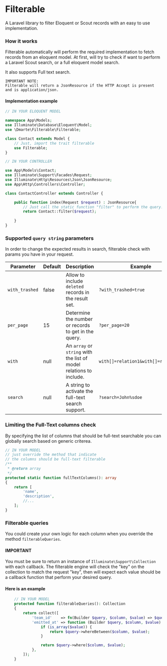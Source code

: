 # Filterable

A Laravel library to filter Eloquent or Scout records with an easy to use implementation.

### How it works

Filterable automatically will perform the required implementation to fetch records from an eloquent model. At first, will try to check if want to perform a
Laravel Scout search, or a full eloquent model search.

It also supports Full text search.

```
IMPORTANT NOTE:
Filterable will return a JsonResource if the HTTP Accept is present and is application/json.
```

#### Implementation example

```php
// IN YOUR ELOQUENT MODEL

namespace App\Models;
use Illuminate\Database\Eloquent\Model;
use \Dmarte\Filterable\Filterable;

class Contact extends Model {
    // Just, import the trait filterable
    use Filterable;
}
```

```php
// IN YOUR CONTROLLER

use App\Models\Contact;
use Illuminate\Support\Facades\Request;
use Illuminate\Http\Resources\Json\JsonResource;
use App\Http\Controllers\Controller;

class ContactController extends Controller {

    public function index(Request $request) : JsonResource{
        // Just call the static function "filter" to perform the query.
        return Contact::filter($request);
        
    }
}
```

### Supported `query string` parameters

In order to change the expected results in search, filterable check with params you have in your request.

|Parameter|Default|Description|Example|
|---|---|---|---|
|`with_trashed`|false|Allow to include `deleted` records in the result set.|`?with_trashed=true`
|`per_page`|15| Determine the number or records to get in the query.|`?per_page=20`
|`with`|null| An `array` or `string` with the list of model relations to include.|`with[]=relation1&with[]=relation2`
|`search`|null| A string to activate the full-text search support.|`?search=John%sdoe`
### Limiting the Full-Text columns check

By specifying the list of columns that should be full-text searchable you can globally search based on generic criterea.

```php
// IN YOUR MODEL 
// just override the method that indicate 
// the columns should be full-text filterable
/**
 * @return array
 */
protected static function fullTextColumns(): array
{
    return [
        'name',
        'description',
        //...
    ];
}
```

### Filterable queries

You could create your own logic for each column when you override the method `filterableQueries`.

#### **IMPORTANT**
You must be sure to return an instance of `Illuminate\Support\Collection` with each callback.
The filterable engine will check the "key" on the collection to match the request "key", then will expect each value should be a callback function that perform your desired query.

#### Here is an example

```php
    // IN YOUR MODEL 
    protected function filterableQueries(): Collection
    {
        return collect([
            'team_id'    => fn(Builder $query, $column, $value) => $query->where($column, $value),
            'emitted_at' => function (Builder $query, $column, $value) {
                if (is_array($value)) {
                    return $query->whereBetween($column, $value);
                }

                return $query->where($column, $value);
            },
        ]);
    }
```
